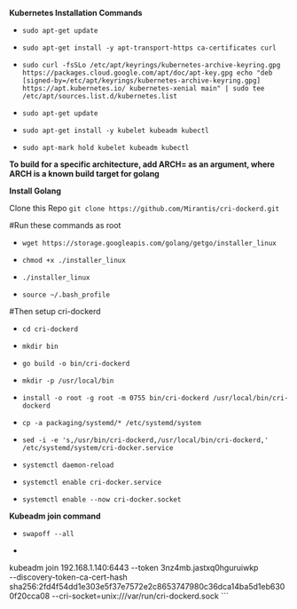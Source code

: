 **Kubernetes Installation Commands**


- `sudo apt-get update`

- `sudo apt-get install -y apt-transport-https ca-certificates curl`

- `sudo curl -fsSLo /etc/apt/keyrings/kubernetes-archive-keyring.gpg https://packages.cloud.google.com/apt/doc/apt-key.gpg echo "deb [signed-by=/etc/apt/keyrings/kubernetes-archive-keyring.gpg] https://apt.kubernetes.io/ kubernetes-xenial main" | sudo tee /etc/apt/sources.list.d/kubernetes.list`

- `sudo apt-get update`

- `sudo apt-get install -y kubelet kubeadm kubectl`

- `sudo apt-mark hold kubelet kubeadm kubectl`

**To build for a specific architecture, add ARCH= as an argument, where ARCH is a known build target for golang**

**Install Golang**

Clone this Repo
	`git clone https://github.com/Mirantis/cri-dockerd.git`

#Run these commands as root

- `wget https://storage.googleapis.com/golang/getgo/installer_linux`

- `chmod +x ./installer_linux`

- `./installer_linux`

- `source ~/.bash_profile`

#Then setup cri-dockerd

- `cd cri-dockerd`

- `mkdir bin`

- `go build -o bin/cri-dockerd`

- `mkdir -p /usr/local/bin`

- `install -o root -g root -m 0755 bin/cri-dockerd /usr/local/bin/cri-dockerd`

- `cp -a packaging/systemd/* /etc/systemd/system`

- `sed -i -e 's,/usr/bin/cri-dockerd,/usr/local/bin/cri-dockerd,' /etc/systemd/system/cri-docker.service`

- `systemctl daemon-reload`

- `systemctl enable cri-docker.service`

- `systemctl enable --now cri-docker.socket`


**Kubeadm join command**

- `swapoff --all`

- ```
kubeadm join 192.168.1.140:6443 --token 3nz4mb.jastxq0hguruiwkp \
    --discovery-token-ca-cert-hash sha256:2fd4f54dd1e303e5f37e7572e2c8653747980c36dca14ba5d1eb6300f20cca08 --cri-socket=unix:///var/run/cri-dockerd.sock
    ```